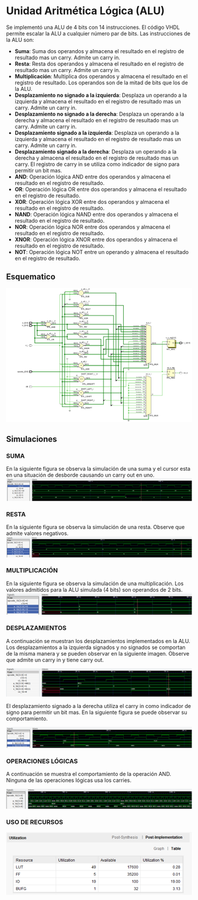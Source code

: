 # Unidad Aritmética Lógica (ALU)

Se implementó una ALU de 4 bits con 14 instrucciones. El código VHDL permite escalar la ALU a cualquier número par de bits.
Las instrucciones de la ALU son:
- **Suma**: Suma dos operandos y almacena el resultado en el registro de resultado mas un carry. Admite un carry in.
- **Resta**: Resta dos operandos y almacena el resultado en el registro de resultado mas un carry. Admite un carry in.
- **Multiplicación**: Multiplica dos operandos y almacena el resultado en el registro de resultado. Los operandos son de la mitad de bits que los de la ALU.
- **Desplazamiento no signado a la izquierda**: Desplaza un operando a la izquierda y almacena el resultado en el registro de resultado mas un carry. Admite un carry in.
- **Desplazamiento no signado a la derecha**: Desplaza un operando a la derecha y almacena el resultado en el registro de resultado mas un carry. Admite un carry in.
- **Desplazamiento signado a la izquierda**: Desplaza un operando a la izquierda y almacena el resultado en el registro de resultado mas un carry. Admite un carry in.
- **Desplazamiento signado a la derecha**: Desplaza un operando a la derecha y almacena el resultado en el registro de resultado mas un carry. El registro de carry in se utiliza como indicador de signo para permitir un bit mas.
- **AND**: Operación lógica AND entre dos operandos y almacena el resultado en el registro de resultado.
- **OR**: Operación lógica OR entre dos operandos y almacena el resultado en el registro de resultado.
- **XOR**: Operación lógica XOR entre dos operandos y almacena el resultado en el registro de resultado.
- **NAND**: Operación lógica NAND entre dos operandos y almacena el resultado en el registro de resultado.
- **NOR**: Operación lógica NOR entre dos operandos y almacena el resultado en el registro de resultado.
- **XNOR**: Operación lógica XNOR entre dos operandos y almacena el resultado en el registro de resultado.
- **NOT**: Operación lógica NOT entre un operando y almacena el resultado en el registro de resultado.

## Esquematico

![alt text](Figuras/Schematic.png)

## Simulaciones

### SUMA
En la siguiente figura se observa la simulación de una suma y el cursor esta en una situación de desborde causando un carry out en uno.
![alt text](Figuras/SumadorSimulacion.png)

### RESTA
En la siguiente figura se observa la simulación de una resta. Observe que admite valores negativos.
![alt text](Figuras/RestadorSimulacion.png)

### MULTIPLICACIÓN
En la siguiente figura se observa la simulación de una multiplicación. Los valores admitidos para la ALU simulada (4 bits) son operandos de 2 bits.
![alt text](Figuras/MultiplicadorSimulacion.png)

### DESPLAZAMIENTOS
A continuación se muestran los desplazamientos implementados en la ALU. Los desplazamientos a la izquierda signados y no signados se comportan de la misma manera y se pueden observar en la siguiente imagen. Observe que admite un carry in y tiene carry out.

![alt text](Figuras/UnsignedLeftShifter.png)

El desplazamiento signado a la derecha utiliza el carry in como indicador de signo para permitir un bit mas. En la siguiente figura se puede observar su comportamiento.

![alt text](Figuras/SignedRigthShifter.png)

### OPERACIONES LÓGICAS

A continuación se muestra el comportamiento de la operación AND. Ninguna de las operaciones lógicas usa los carries.

![alt text](Figuras/AndOperatorSimulation.png)

### USO DE RECURSOS

![alt text](Figuras/Resourses.png)